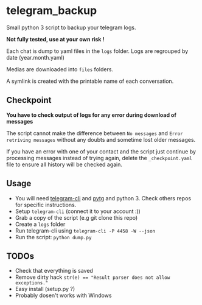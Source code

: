 # telegram_backup
Small python 3 script to backup your telegram logs.

**Not fully tested, use at your own risk !**

Each chat is dump to yaml files in the `logs` folder. Logs are regrouped by date (year.month.yaml)

Medias are downloaded into `files` folders.

A symlink is created with the printable name of each conversation.

## Checkpoint

**You have to check output of logs for any error during download of messages**

The script cannot make the difference between `No messages` and `Error retriving messages` without any doubts and sometime lost older messages.

If you have an error with one of your contact and the script just continue by processing messages instead of trying again, delete the `_checkpoint.yaml` file to ensure all history will be checked again.

## Usage

* You will need [telegram-cli](https://github.com/vysheng/tg) and [pytg](https://github.com/luckydonald/pytg) and python 3. Check others repos for specific instructions.
* Setup `telegram-cli` (connect it to your account :))
* Grab a copy of the script (e.g git clone this repo)
* Create a `logs` folder
* Run telegram-cli using `telegram-cli -P 4458 -W --json`
* Run the script: `python dump.py`

## TODOs

* Check that everything is saved
* Remove dirty hack `str(e) == "Result parser does not allow exceptions."`
* Easy install (setup.py ?)
* Probably dosen't works with Windows
